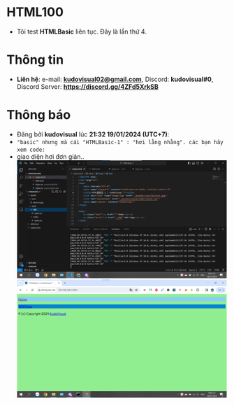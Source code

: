 # HTML100
* Tôi test **HTMLBasic** liên tục. Đây là lần thứ 4.
# Thông tin
* **Liên hệ**: e-mail: **kudovisual02@gmail.com**, Discord: **kudovisual#0**, Discord Server: **https://discord.gg/4ZFd5XrkSB**
# Thông báo
* Đăng bởi **kudovisual** lúc **21:32 19/01/2024 (UTC+7)**:
* `"basic" nhưng mà cái "HTMLBasic-1" : "hơi lằng nhằng". các bạn hãy xem code:`
* giao diện hơi đơn giản..
![screenshot](./HTMLBasic-1/assets/screenshot.png)
![screenshot2](./HTMLBasic-1/assets/screenshot-p.png)
